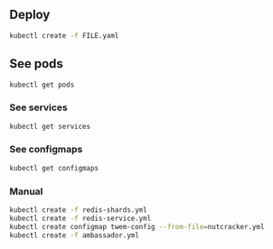 ## Deploy

```bash
kubectl create -f FILE.yaml
```

## See pods

```bash
kubectl get pods
```

### See services

```bash
kubectl get services
```

### See configmaps

```bash
kubectl get configmaps
```

### Manual

```bash
kubectl create -f redis-shards.yml
kubectl create -f redis-service.yml
kubectl create configmap twem-config --from-file=nutcracker.yml
kubectl create -f ambassador.yml
```
